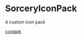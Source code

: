 # SorceryIconPack
A custom icon pack

[coolapk](http://www.coolapk.com/apk/com.sorcerer.sorcery.iconpack)
